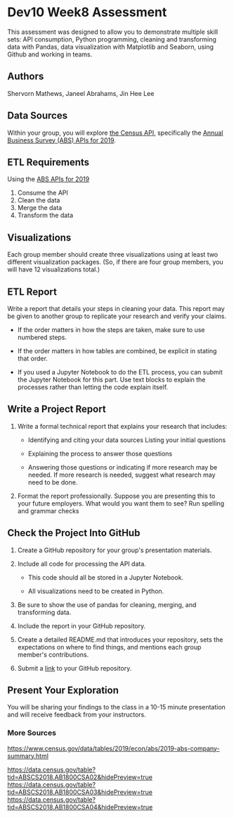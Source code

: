 # Dev10 Week8 Assessment

This assessment was designed to allow you to demonstrate multiple skill sets: API consumption, Python programming, cleaning and transforming data with Pandas, data visualization with Matplotlib and Seaborn, using Github and working in teams.

## Authors

Shervorn Mathews, Janeel Abrahams, Jin Hee Lee

## Data Sources

Within your group, you will explore [the Census API](https://api.census.gov/data.html), specifically the [Annual Business Survey (ABS) APIs for 2019](https://www.census.gov/data/developers/data-sets/abs.2019.html).

## ETL Requirements

Using the [ABS APIs for 2019](https://www.census.gov/data/developers/data-sets/abs.2019.html)

1. Consume the API
2. Clean the data
3. Merge the data
4. Transform the data

## Visualizations

Each group member should create three visualizations using at least two different visualization packages. (So, if there are four group members, you will have 12 visualizations total.)

## ETL Report

Write a report that details your steps in cleaning your data. This report may be given to another group to replicate your research and verify your claims.

- If the order matters in how the steps are taken, make sure to use numbered steps.

- If the order matters in how tables are combined, be explicit in stating that order.

- If you used a Jupyter Notebook to do the ETL process, you can submit the Jupyter Notebook for this part. Use text blocks to explain the processes rather than letting the code explain itself.

## Write a Project Report

1. Write a formal technical report that explains your research that includes:

    - Identifying and citing your data sources
Listing your initial questions

    - Explaining the process to answer those questions

    - Answering those questions or indicating if more research may be needed. If more research is needed, suggest what research may need to be done.

2. Format the report professionally. Suppose you are presenting this to your future employers. What would you want them to see?
Run spelling and grammar checks

## Check the Project Into GitHub

1. Create a GitHub repository for your group's presentation materials.

2. Include all code for processing the API data.

    - This code should all be stored in a Jupyter Notebook.

    - All visualizations need to be created in Python.

3. Be sure to show the use of pandas for cleaning, merging, and transforming data.

4. Include the report in your GitHub repository.

5. Create a detailed README.md that introduces your repository, sets the expectations on where to find things, and mentions each group member's contributions.

6. Submit a [link](https://github.com/HardoModo/Dev10_Week8_Assessment) to your GitHub repository.

## Present Your Exploration

You will be sharing your findings to the class in a 10-15 minute presentation and will receive feedback from your instructors.

### More Sources

https://www.census.gov/data/tables/2019/econ/abs/2019-abs-company-summary.html

https://data.census.gov/table?tid=ABSCS2018.AB1800CSA02&hidePreview=true
https://data.census.gov/table?tid=ABSCS2018.AB1800CSA03&hidePreview=true
https://data.census.gov/table?tid=ABSCS2018.AB1800CSA04&hidePreview=true